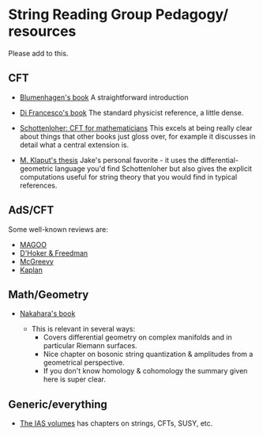 # String Reading Group Pedagogy/ resources

Please add to this.

## CFT

- [Blumenhagen's book](http://www.amazon.ca/Introduction-Conformal-Field-Theory-Applications/dp/3642004490)
A straightforward introduction

- [Di Francesco's book](http://www.amazon.com/Conformal-Theory-Graduate-Contemporary-Physics/dp/038794785X)
The standard physicist reference, a little dense.

- [Schottenloher: CFT for mathematicians](http://www.amazon.ca/Mathematical-Introduction-Conformal-Field-Theory/dp/3540686258)
This excels at being really clear about things that other books just gloss over, for example it discusses in detail what a central extension is.

- [M. Klaput's thesis](http://einrichtungen.ph.tum.de/T30e/research/theses/KlaputDiplomarbeit.pdf)
Jake's personal favorite - it uses the differential-geometric language you'd find Schottenloher but also gives the explicit computations useful for string theory that you would find in typical references.

## AdS/CFT

Some well-known reviews are:

- [MAGOO](http://arxiv.org/abs/hep-th/9905111)
- [D'Hoker & Freedman](http://arxiv.org/abs/hep-th/0201253)
- [McGreevy](http://arxiv.org/abs/0909.0518)
- [Kaplan](http://www.pha.jhu.edu/~jaredk/AdSCFTCourseNotesPublic.pdf)

## Math/Geometry

- [Nakahara's book](http://www.amazon.com/Geometry-Topology-Physics-Edition-Graduate/dp/0750306068)

    - This is relevant in several ways:
        - Covers differential geometry on complex manifolds and in particular Riemann surfaces.
        - Nice chapter on bosonic string quantization & amplitudes from a geometrical perspective.
        - If you don't know homology & cohomology the summary given here is super clear.

## Generic/everything

- [The IAS volumes](https://www.math.ias.edu/qft) has chapters on strings, CFTs, SUSY, etc.
